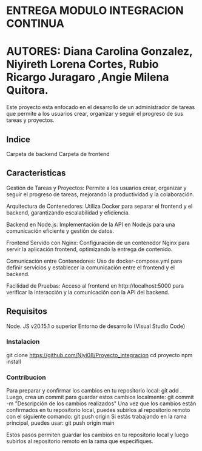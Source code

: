 # ENTREGA MODULO INTEGRACION CONTINUA 

# AUTORES: Diana Carolina Gonzalez, Niyireth Lorena Cortes, Rubio Ricargo Juragaro ,Angie Milena Quitora. 

Este proyecto esta enfocado en el desarrollo de un administrador de tareas que permite a los usuarios crear, organizar y seguir el progreso de sus tareas y proyectos. 

## Indice 
Carpeta de backend 
Carpeta de frontend


## Caracteristicas 

Gestión de Tareas y Proyectos: Permite a los usuarios crear, organizar y seguir el progreso de tareas, mejorando la productividad y la colaboración.

Arquitectura de Contenedores: Utiliza Docker para separar el frontend y el backend, garantizando escalabilidad y eficiencia.

Backend en Node.js: Implementación de la API en Node.js para una comunicación eficiente y gestión de datos.

Frontend Servido con Nginx: Configuración de un contenedor Nginx para servir la aplicación frontend, optimizando la entrega de contenido.

Comunicación entre Contenedores: Uso de docker-compose.yml para definir servicios y establecer la comunicación entre el frontend y el backend.

Facilidad de Pruebas: Acceso al frontend en http://localhost:5000 para verificar la interacción y la comunicación con la API del backend. 

## Requisitos

Node. JS v20.15.1 o superior
Entorno de desarrollo (Visual Studio Code)

### Instalacion 

git clone https://github.com/Niyi08/Proyecto_integracion
cd proyecto
npm install

### Contribucion

Para preparar y confirmar los cambios en tu repositorio local: git add .
Luego, crea un commit para guardar estos cambios localmente: git commit -m "Descripción de los cambios realizados"
Una vez que los cambios están confirmados en tu repositorio local, puedes subirlos al repositorio remoto con el siguiente comando: git push origin <nombre-de-la-rama>
Si estás trabajando en la rama principal, puedes usar: git push origin main

Estos pasos permiten guardar los cambios en tu repositorio local y luego subirlos al repositorio remoto en la rama que especifiques.










